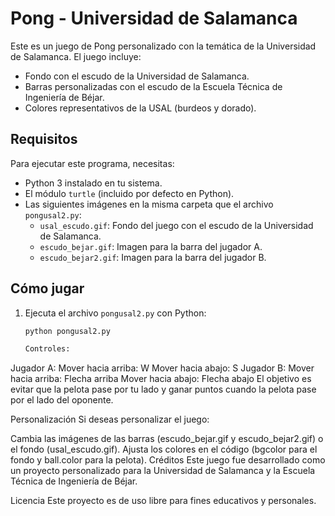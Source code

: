# Pong - Universidad de Salamanca

Este es un juego de Pong personalizado con la temática de la Universidad de Salamanca. El juego incluye:
- Fondo con el escudo de la Universidad de Salamanca.
- Barras personalizadas con el escudo de la Escuela Técnica de Ingeniería de Béjar.
- Colores representativos de la USAL (burdeos y dorado).

## Requisitos

Para ejecutar este programa, necesitas:
- Python 3 instalado en tu sistema.
- El módulo `turtle` (incluido por defecto en Python).
- Las siguientes imágenes en la misma carpeta que el archivo `pongusal2.py`:
  - `usal_escudo.gif`: Fondo del juego con el escudo de la Universidad de Salamanca.
  - `escudo_bejar.gif`: Imagen para la barra del jugador A.
  - `escudo_bejar2.gif`: Imagen para la barra del jugador B.

## Cómo jugar

1. Ejecuta el archivo `pongusal2.py` con Python:
   ```bash
   python pongusal2.py
   
   Controles:

Jugador A:
Mover hacia arriba: W
Mover hacia abajo: S
Jugador B:
Mover hacia arriba: Flecha arriba
Mover hacia abajo: Flecha abajo
El objetivo es evitar que la pelota pase por tu lado y ganar puntos cuando la pelota pase por el lado del oponente.

Personalización
Si deseas personalizar el juego:

Cambia las imágenes de las barras (escudo_bejar.gif y escudo_bejar2.gif) o el fondo (usal_escudo.gif).
Ajusta los colores en el código (bgcolor para el fondo y ball.color para la pelota).
Créditos
Este juego fue desarrollado como un proyecto personalizado para la Universidad de Salamanca y la Escuela Técnica de Ingeniería de Béjar.

Licencia
Este proyecto es de uso libre para fines educativos y personales.

